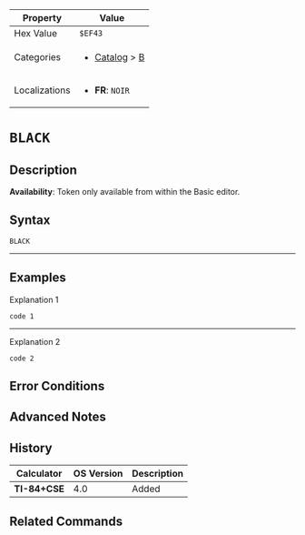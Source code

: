 | Property      | Value |
|---------------|-------|
| Hex Value     | `$EF43`|
| Categories    | <ul><li>[Catalog](../categories/Catalog.md) > [B](../categories/Catalog.md#B)</li></ul> |
| Localizations | <ul><li><b>FR</b>: `NOIR`</li></ul> |

# `BLACK`

## Description



<b>Availability</b>: Token only available from within the Basic editor.

## Syntax
`BLACK`

<hr>

## Examples

Explanation 1
```ti-basic
code 1
```
---
Explanation 2
```ti-basic
code 2
```

## Error Conditions


## Advanced Notes


## History
| Calculator | OS Version | Description |
|------------|------------|-------------|
| <b>TI-84+CSE</b> | 4.0 | Added

## Related Commands

    